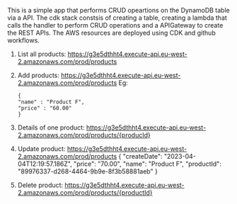 This is a simple app that performs CRUD opeartions on the DynamoDB table via a API. The cdk stack constsis of creating a table, creating a lambda that calls the handler to perform CRUD operations and a APIGateway to create the REST APIs. The AWS resources are deployed using CDK and github workflows.

1. List all products:
   https://g3e5dthht4.execute-api.eu-west-2.amazonaws.com/prod/products

2. Add products:
   https://g3e5dthht4.execute-api.eu-west-2.amazonaws.com/prod/products
   Eg:
   ```
   {
   "name" : "Product F",
   "price" : "60.00"
   }
   ```

3. Details of one product:
   https://g3e5dthht4.execute-api.eu-west-2.amazonaws.com/prod/products/{producId}

4. Update product:
   https://g3e5dthht4.execute-api.eu-west-2.amazonaws.com/prod/products
   {
   "createDate": "2023-04-04T12:19:57.186Z",
   "price": "70.00",
   "name": "Product F",
   "productId": "89976337-d268-4464-9b9e-8f3b58881aeb"
   }

5. Delete product:
   https://g3e5dthht4.execute-api.eu-west-2.amazonaws.com/prod/products/{productId}

